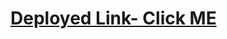 #  [Deployed Link- Click ME](https://662b72744d7ac9a0711f1dcd--tranquil-lokum-e0a749.netlify.app/) 
